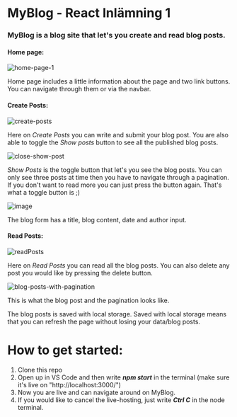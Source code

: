 # MyBlog - React Inlämning 1 

### MyBlog is a blog site that let's you create and read blog posts.


#### Home page:
![home-page-1](https://user-images.githubusercontent.com/89410611/189605748-466e07f0-4a6d-458b-8a3b-f3c4b2ed94a5.png)

Home page includes a little information about the page and two link buttons. You can navigate through them or via the navbar. 

#### Create Posts:
![create-posts](https://user-images.githubusercontent.com/89410611/189913779-5969f3e1-37d4-4f37-a785-025bc54e7be0.png)

Here on *Create Posts* you can write and submit your blog post. You are also able to toggle the *Show posts* button to see all the published blog posts.

![close-show-post](https://user-images.githubusercontent.com/89410611/189914117-e61926a6-b48c-4747-8a90-a2471d0cca79.png)

*Show Posts* is the toggle button that let's you see the blog posts. You can only see three posts at time then you have to navigate through a pagination. 
If you don't want to read more you can just press the button again. That's what a toggle button is ;)

![image](https://user-images.githubusercontent.com/89410611/189914673-f28b60f5-d7ad-4b2e-a96f-6cfcd1ba57c8.png)

The blog form has a title, blog content, date and author input.

#### Read Posts:
![readPosts](https://user-images.githubusercontent.com/89410611/189606133-524176d2-601e-4f45-94ab-8ac3da078d4c.png)

Here on *Read Posts* you can read all the blog posts. You can also delete any post you would like by pressing the delete button.  

![blog-posts-with-pagination](https://user-images.githubusercontent.com/89410611/189182819-dde9094c-54c2-4e8b-80cc-d7d16eef5dcf.png)

This is what the blog post and the pagination looks like.

The blog posts is saved with local storage. Saved with local storage means that you can refresh the page without losing your data/blog posts.

# How to get started:
1. Clone this repo
2. Open up in VS Code and then write ***npm start*** in the terminal (make sure it's live on "http://localhost:3000/")
3. Now you are live and can navigate around on MyBlog.
4. If you would like to cancel the live-hosting, just write ***Ctrl C*** in the node terminal.
